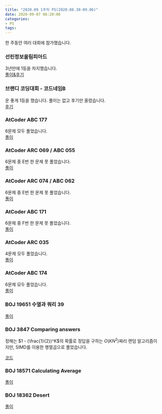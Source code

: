 ```yaml
---
title: "2020.09 1주차 PS(2020.08.30-09.06)"
date: 2020-09-07 06:20:00
categories:
- PS
tags:
---
```


한 주동안 여러 대회에 참가했습니다.

### 선린정보올림피아드
3년만에 1등을 차지했습니다.<br>
[풀이&후기](/review/2020/09/07/sunrin-olympiad/)

### 브랜디 코딩대회 - 코드네임B
운 좋게 1등을 했습니다. 풀이는 없고 후기만 올렸습니다.<br>
[후기](/review/2020/09/09/brandi-code/)

### AtCoder ABC 177
6문제 모두 풀었습니다.<br>
[풀이](/atcoder/2020/08/29/atcoder-abc177/)

### AtCoder ARC 069 / ABC 055
6문제 중 E번 한 문제 못 풀었습니다.<br>
[풀이](/atcoder/2020/08/31/atcoder-arc069/)

### AtCoder ARC 074 / ABC 062
6문제 중 E번 한 문제 못 풀었습니다.<br>
[풀이](/atcoder/2020/08/31/atcoder-arc074/)

### AtCoder ABC 171
6문제 중 F번 한 문제 못 풀었습니다.<br>
[풀이](/atcoder/2020/09/01/atcoder-abc171/)

### AtCoder ARC 035
4문제 모두 풀었습니다.<br>
[풀이](/atcoder/2020/09/01/atcoder-arc035/)

### AtCoder ABC 174
6문제 모두 풀었습니다.<br>
[풀이](/atcoder/2020/09/01/atcoder-abc174/)

### BOJ 19651 수열과 쿼리 39
[풀이](/ps/2020/09/09/BOJ19651/)

### BOJ 3847 Comparing answers
정해는 $1 - (\frac{1}{2})^K$의 확률로 정답을 구하는 $O(KN^2)$짜리 랜덤 알고리즘이지만, SIMD를 이용한 행렬곱으로 풀었습니다.

[코드](https://www.acmicpc.net/source/share/c881e494389a44d99010cc87daa55654)

### BOJ 18571 Calculating Average
[풀이](/ps/2020/09/09/BOJ18571/)

### BOJ 18362 Desert
[풀이](/tutorial/2020/09/05/graph-with-segment-tree/)
